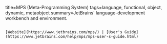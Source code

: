 title=MPS (Meta-Programming System)
tags=language, functional, object, dynamic, metaobject
summary=JetBrains' language-development workbench and environment.
~~~~~~

[Website](https://www.jetbrains.com/mps/) | [User's Guide](https://www.jetbrains.com/help/mps/mps-user-s-guide.html)

